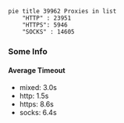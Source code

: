 
```mermaid
pie title 39962 Proxies in list
    "HTTP" : 23951
    "HTTPS": 5946
    "SOCKS" : 14605
```

### Some Info
#### Average Timeout

- mixed: 3.0s
- http: 1.5s
- https: 8.6s
- socks: 6.4s